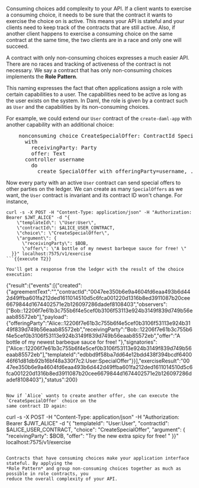 Consuming choices add complexity to your API. If a client wants to exercise a consuming choice, it
needs to be sure that the contract it wants to exercise the choice on is active. This means your API
is stateful and your clients need to keep track of the contracts that are still active. Also, if
another client happens to exercise a consuming choice on the same contract at the same time, the two
clients are in a race and only one will succeed.

A contract with only non-consuming choices expresses a much easier API. There are no races and
tracking of activeness of the contract is not necessary. We say a contract that has only
non-consuming choices implements the **Role Pattern**.

This naming expresses the fact that often applications assign a role with certain capabilities to a
user. The capabilities need to be active as long as the user exists on the system. In Daml, the role
is given by a contract such as `User` and the capabilities by its non-consuming choices.

For example, we could extend our `User` contract of the `create-daml-app` with another capability
with an additional choice:

<pre class="file" data-target="clipboard">
    nonconsuming choice CreateSpecialOffer: ContractId SpecialOffer
      with
        receivingParty: Party
        offer: Text
      controller username
        do
          create SpecialOffer with offeringParty=username, ..
</pre>

Now every party with an active `User` contract can send special offers to other parties on the
ledger. We can create as many `SpecialOffers` as we want, the `User` contract is invariant and its
contract ID won't change. For instance,

```
curl -s -X POST -H "Content-Type: application/json" -H "Authorization: Bearer $JWT_ALICE" -d "{
    \"templateId\": \"User:User\",
    \"contractId\": $ALICE_USER_CONTRACT,
    \"choice\": \"CreateSpecialOffer\",
    \"argument\": {
      \"receivingParty\": $BOB,
      \"offer\": \"A bottle of my newest barbeque sauce for free! \"
  }}" localhost:7575/v1/exercise
```{{execute T2}}

You'll get a response from the ledger with the result of the choice execution:

```
{"result":{"events":[{"created":{"agreementText":"","contractId":"0047ee350b6e9a4604fd6eaa493b6d442d49ffba601fa212ded1611014510d5c6fca001220d1316b8ed3911087b20cee6679844d1674402571e2b126097286dadef8108403","observers":["Bob::12206f7e61b3c755b6f4e5cef0b3106f53113e924b3149f839d749b56eaab85572eb"],"payload":{"offeringParty":"Alice::12206f7e61b3c755b6f4e5cef0b3106f53113e924b3149f839d749b56eaab85572eb","receivingParty":"Bob::12206f7e61b3c755b6f4e5cef0b3106f53113e924b3149f839d749b56eaab85572eb","offer":"A bottle of my newest barbeque sauce for free! "},"signatories":["Alice::12206f7e61b3c755b6f4e5cef0b3106f53113e924b3149f839d749b56eaab85572eb"],"templateId":"edbbd9f58ba7dd64e12bdd438f394bcdf640046f61d81db92b16bf48a330f7c2:User:SpecialOffer"}}],"exerciseResult":"0047ee350b6e9a4604fd6eaa493b6d442d49ffba601fa212ded1611014510d5c6fca001220d1316b8ed3911087b20cee6679844d1674402571e2b126097286dadef8108403"},"status":200}
```

Now if `Alice` wants to create another offer, she can execute the `CreateSpecialOffer` choice on the
same contract ID again:

```
curl -s -X POST -H "Content-Type: application/json" -H "Authorization: Bearer $JWT_ALICE" -d "{
    \"templateId\": \"User:User\",
    \"contractId\": $ALICE_USER_CONTRACT,
    \"choice\": \"CreateSpecialOffer\",
    \"argument\": {
      \"receivingParty\": $BOB,
      \"offer\": \"Try the new extra spicy for free! \"
  }}" localhost:7575/v1/exercise
```{{execute T2}}

Contracts that have consuming choices make your application interface stateful. By applying the
*Role Pattern* and group non-consuming choices together as much as possible in role contracts, you
reduce the overall complexity of your API.
